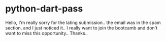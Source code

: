 # python-dart-pass
Hello,
I'm really sorry for the lating submission..
the email was in the spam section, and I just noticed it..
I really want to join the bootcamb and don't want to miss this opportunity..
Thanks..

